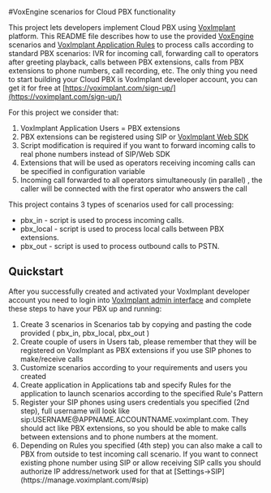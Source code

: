 #VoxEngine scenarios for Cloud PBX functionality 

This project lets developers implement Cloud PBX using [VoxImplant](http://voximplant.com/) platform. This README file describes how to use the provided [VoxEngine](http://voximplant.com/help/faq/what-is-voxengine/) scenarios and [VoxImplant Application Rules](http://voximplant.com/docs/quickstart/10/understanding-users-applications-and-rules/) to process calls according to standard PBX scenarios: IVR for incoming call, forwarding call to operators after greeting playback, calls between PBX extensions, calls from PBX extensions to phone numbers, call recording, etc. The only thing you need to start building your Cloud PBX is VoxImplant developer account, you can get it for free at [https://voximplant.com/sign-up/](https://voximplant.com/sign-up/)

For this project we consider that:
<ol>
<li>VoxImplant Application Users = PBX extensions</li>
<li>PBX extensions can be registered using SIP or <a href="https://voximplant.com/docs/references/websdk/">VoxImplant Web SDK</a></li>
<li>Script modification is required if you want to forward incoming calls to real phone numbers instead of SIP/Web SDK</li>
<li>Extensions that will be used as operators receiving incoming calls can be specified in configuration variable</li>
<li>Incoming call forwarded to all operators simultaneously (in parallel) , the caller will be connected with the first operator who answers the call
</ol>

This project contains 3 types of scenarios used for call processing:
* pbx_in - script is used to process incoming calls.
* pbx_local - script is used to process local calls between PBX extensions.
* pbx_out - script is used to process outbound calls to PSTN.

## Quickstart
After you successfully created and activated your VoxImplant developer account you need to login into [VoxImplant admin interface](https://manage.voximplant.com/) and complete these steps to have your PBX up and running:
<ol>
<li>Create 3 scenarios in Scenarios tab by copying and pasting the code provided ( pbx_in, pbx_local, pbx_out ) </li>
<li>Create couple of users in Users tab, please remember that they will be registered on VoxImplant as PBX extensions if you use SIP phones to make/receive calls</li>
<li>Customize scenarios according to your requirements and users you created</li>
<li>Create application in Applications tab and specify Rules for the application to launch scenarios according to the specified Rule's Pattern</li>
<li>Register your SIP phones using users credentials you specified (2nd step), full username will look like sip:USERNAME@APPNAME.ACCOUNTNAME.voximplant.com. They should act like PBX extensions, so you should be able to make calls between extensions and to phone numbers at the moment.</li>
<li>Depending on Rules you specified (4th step) you can also make a call to PBX from outside to test incoming call scenario. If you want to connect existing phone number using SIP or allow receiving SIP calls you should authorize IP address/network used for that at [Settings->SIP](https://manage.voximplant.com/#sip) </li>
</ol>
